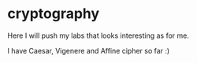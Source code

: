 # cryptography
Here I will push my labs that looks interesting as for me.

I have Caesar, Vigenere and Affine cipher so far :)
